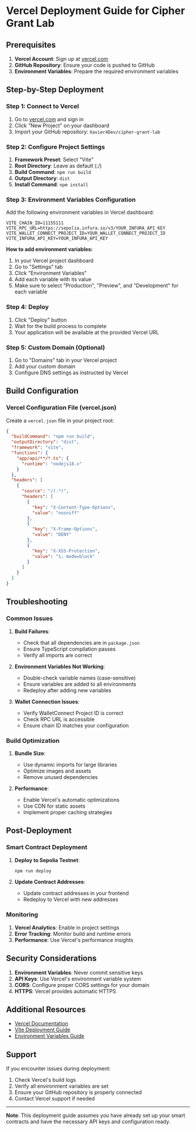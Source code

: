 # Vercel Deployment Guide for Cipher Grant Lab

## Prerequisites

1. **Vercel Account**: Sign up at [vercel.com](https://vercel.com)
2. **GitHub Repository**: Ensure your code is pushed to GitHub
3. **Environment Variables**: Prepare the required environment variables

## Step-by-Step Deployment

### Step 1: Connect to Vercel

1. Go to [vercel.com](https://vercel.com) and sign in
2. Click "New Project" on your dashboard
3. Import your GitHub repository: `Xavier4Dev/cipher-grant-lab`

### Step 2: Configure Project Settings

1. **Framework Preset**: Select "Vite"
2. **Root Directory**: Leave as default (./)
3. **Build Command**: `npm run build`
4. **Output Directory**: `dist`
5. **Install Command**: `npm install`

### Step 3: Environment Variables Configuration

Add the following environment variables in Vercel dashboard:

```
VITE_CHAIN_ID=11155111
VITE_RPC_URL=https://sepolia.infura.io/v3/YOUR_INFURA_API_KEY
VITE_WALLET_CONNECT_PROJECT_ID=YOUR_WALLET_CONNECT_PROJECT_ID
VITE_INFURA_API_KEY=YOUR_INFURA_API_KEY
```

**How to add environment variables:**
1. In your Vercel project dashboard
2. Go to "Settings" tab
3. Click "Environment Variables"
4. Add each variable with its value
5. Make sure to select "Production", "Preview", and "Development" for each variable

### Step 4: Deploy

1. Click "Deploy" button
2. Wait for the build process to complete
3. Your application will be available at the provided Vercel URL

### Step 5: Custom Domain (Optional)

1. Go to "Domains" tab in your Vercel project
2. Add your custom domain
3. Configure DNS settings as instructed by Vercel

## Build Configuration

### Vercel Configuration File (vercel.json)

Create a `vercel.json` file in your project root:

```json
{
  "buildCommand": "npm run build",
  "outputDirectory": "dist",
  "framework": "vite",
  "functions": {
    "app/api/**/*.ts": {
      "runtime": "nodejs18.x"
    }
  },
  "headers": [
    {
      "source": "/(.*)",
      "headers": [
        {
          "key": "X-Content-Type-Options",
          "value": "nosniff"
        },
        {
          "key": "X-Frame-Options",
          "value": "DENY"
        },
        {
          "key": "X-XSS-Protection",
          "value": "1; mode=block"
        }
      ]
    }
  ]
}
```

## Troubleshooting

### Common Issues

1. **Build Failures**:
   - Check that all dependencies are in `package.json`
   - Ensure TypeScript compilation passes
   - Verify all imports are correct

2. **Environment Variables Not Working**:
   - Double-check variable names (case-sensitive)
   - Ensure variables are added to all environments
   - Redeploy after adding new variables

3. **Wallet Connection Issues**:
   - Verify WalletConnect Project ID is correct
   - Check RPC URL is accessible
   - Ensure chain ID matches your configuration

### Build Optimization

1. **Bundle Size**:
   - Use dynamic imports for large libraries
   - Optimize images and assets
   - Remove unused dependencies

2. **Performance**:
   - Enable Vercel's automatic optimizations
   - Use CDN for static assets
   - Implement proper caching strategies

## Post-Deployment

### Smart Contract Deployment

1. **Deploy to Sepolia Testnet**:
   ```bash
   npm run deploy
   ```

2. **Update Contract Addresses**:
   - Update contract addresses in your frontend
   - Redeploy to Vercel with new addresses

### Monitoring

1. **Vercel Analytics**: Enable in project settings
2. **Error Tracking**: Monitor build and runtime errors
3. **Performance**: Use Vercel's performance insights

## Security Considerations

1. **Environment Variables**: Never commit sensitive keys
2. **API Keys**: Use Vercel's environment variable system
3. **CORS**: Configure proper CORS settings for your domain
4. **HTTPS**: Vercel provides automatic HTTPS

## Additional Resources

- [Vercel Documentation](https://vercel.com/docs)
- [Vite Deployment Guide](https://vitejs.dev/guide/static-deploy.html#vercel)
- [Environment Variables Guide](https://vercel.com/docs/concepts/projects/environment-variables)

## Support

If you encounter issues during deployment:

1. Check Vercel's build logs
2. Verify all environment variables are set
3. Ensure your GitHub repository is properly connected
4. Contact Vercel support if needed

---

**Note**: This deployment guide assumes you have already set up your smart contracts and have the necessary API keys and configuration ready.
